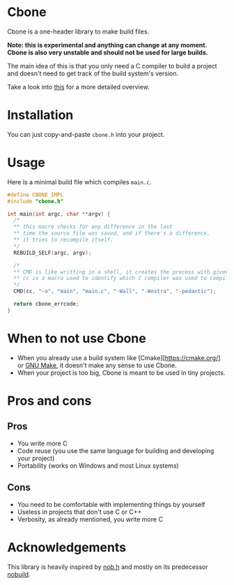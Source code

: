 # Cbone

Cbone is a one-header library to make build files.

**Note: this is experimental and anything can change at any moment.**
**Cbone is also very unstable and should not be used for large builds.**

The main idea of this is that you only need a C compiler to build a project and doesn't need to get
track of the build system's version.

Take a look into [this](examples/README.md) for a more detailed overview.

# Installation

You can just copy-and-paste `cbone.h` into your project.

# Usage

Here is a minimal build file which compiles `main.c`.

```c
#define CBONE_IMPL
#include "cbone.h"

int main(int argc, char **argv) {
  /*
  ** this macro checks for any difference in the last
  ** time the source file was saved, and if there's a difference,
  ** it tries to recompile itself.
  */
  REBUILD_SELF(argc, argv);

  /*
  ** CMD is like writting in a shell, it creates the process with given arguments.
  ** cc is a macro used to identify which C compiler was used to compile the source file.
  */
  CMD(cc, "-o", "main", "main.c", "-Wall", "-Wextra", "-pedantic");

  return cbone_errcode;
}
```

# When to not use Cbone

- When you already use a build system like [Cmake][https://cmake.org/] or [GNU Make](https://www.gnu.org/software/make/), it doesn't make any sense to use Cbone.
- When your project is too big, Cbone is meant to be used in tiny projects.

# Pros and cons

## Pros

- You write more C
- Code reuse (you use the same language for building and developing your project)
- Portability (works on Windows and most Linux systems)

## Cons

- You need to be comfortable with implementing things by yourself
- Useless in projects that don't use C or C++
- Verbosity, as already mentioned, you write more C

# Acknowledgements

This library is heavily inspired by [nob.h](https://github.com/tsoding/nob.h) and mostly on its predecessor [nobuild](https://github.com/tsoding/nobuild).